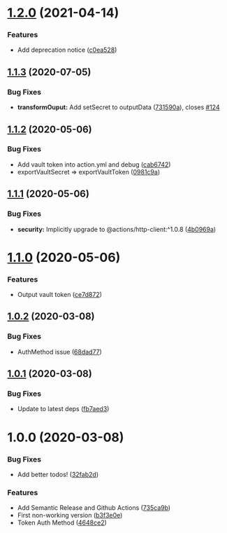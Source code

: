 # [1.2.0](https://github.com/bjerkio/vault-action/compare/v1.1.3...v1.2.0) (2021-04-14)


### Features

* Add deprecation notice ([c0ea528](https://github.com/bjerkio/vault-action/commit/c0ea528541d6ba5bb786165540ed6eda0132ed07))

## [1.1.3](https://github.com/bjerkio/vault-action/compare/v1.1.2...v1.1.3) (2020-07-05)


### Bug Fixes

* **transformOuput:** Add setSecret to outputData ([731590a](https://github.com/bjerkio/vault-action/commit/731590aadeb641e826da977df69d98a006c23fa4)), closes [#124](https://github.com/bjerkio/vault-action/issues/124)

## [1.1.2](https://github.com/bjerkio/vault-action/compare/v1.1.1...v1.1.2) (2020-05-06)


### Bug Fixes

* Add vault token into action.yml and debug ([cab6742](https://github.com/bjerkio/vault-action/commit/cab67420a357fc87be00689806312cf21953a20d))
* exportVaultSecret => exportVaultToken ([0981c9a](https://github.com/bjerkio/vault-action/commit/0981c9ac586b6ab83f78b246c6137f425d105a06))

## [1.1.1](https://github.com/bjerkio/vault-action/compare/v1.1.0...v1.1.1) (2020-05-06)


### Bug Fixes

* **security:** Implicitly upgrade to @actions/http-client:^1.0.8 ([4b0969a](https://github.com/bjerkio/vault-action/commit/4b0969a9c52be9949bca3e86f1bba2be1f997c33))

# [1.1.0](https://github.com/bjerkio/vault-action/compare/v1.0.2...v1.1.0) (2020-05-06)


### Features

* Output vault token ([ce7d872](https://github.com/bjerkio/vault-action/commit/ce7d872dc6f76ffac1df91a93a38e50d85163cc3))

## [1.0.2](https://github.com/bjerkio/vault-action/compare/v1.0.1...v1.0.2) (2020-03-08)


### Bug Fixes

* AuthMethod issue ([68dad77](https://github.com/bjerkio/vault-action/commit/68dad77fe7f265143fbb245dd123493b91d6adad))

## [1.0.1](https://github.com/bjerkio/vault-action/compare/v1.0.0...v1.0.1) (2020-03-08)


### Bug Fixes

* Update to latest deps ([fb7aed3](https://github.com/bjerkio/vault-action/commit/fb7aed389e112bcadb08bbdb43db54be99437ab1))

# 1.0.0 (2020-03-08)


### Bug Fixes

* Add better todos! ([32fab2d](https://github.com/bjerkio/vault-action/commit/32fab2dbf037c0bcfd0fce5a280f5e78efcb7774))


### Features

* Add Semantic Release and Github Actions ([735ca9b](https://github.com/bjerkio/vault-action/commit/735ca9b55508e2bd990a7fb26ca60cfa9602e6b8))
* First non-working version ([b3f3e0e](https://github.com/bjerkio/vault-action/commit/b3f3e0e79120e4defac54102259408f83c82ab46))
* Token Auth Method ([4648ce2](https://github.com/bjerkio/vault-action/commit/4648ce26b9e56eea334a664103cba79fffd2e301))
